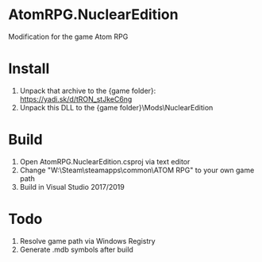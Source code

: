 # AtomRPG.NuclearEdition
Modification for the game Atom RPG

# Install
1. Unpack that archive to the {game folder}: https://yadi.sk/d/tRON_stJkeC6ng
2. Unpack this DLL to the {game folder}\Mods\NuclearEdition

# Build
1. Open AtomRPG.NuclearEdition.csproj via text editor
2. Change "W:\Steam\steamapps\common\ATOM RPG" to your own game path
3. Build in Visual Studio 2017/2019

# Todo
1. Resolve game path via Windows Registry
2. Generate .mdb symbols after build